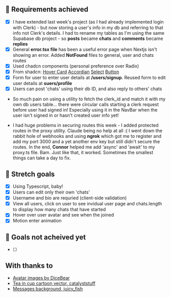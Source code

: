 ## :dart: Requirements achieved

- [x] I have extended last week's project (as I had already implemented login with Clerk) - but now storing a user's info in my db and referring to that info not Clerk's details. I had to rename my tables as I'm using the same Supabase db project - so **posts** became **chats** and **comments** became **replies**
- [x] General **error.tsx file** has been a useful error page when Nextjs isn't showing an error. Added **NotFound** files to general, user and chats routes
- [x] Used chadcn components (personal preference over Radix)
- [x] From shadcn: [Hover Card](https://ui.shadcn.com/docs/components/hover-card) [Accordian](https://ui.shadcn.com/docs/components/accordion) [Select](https://ui.shadcn.com/docs/components/select) [Button](https://ui.shadcn.com/docs/components/button)
- [x] Form for user to enter user details at **/users/signup**. Reused form to edit user details at **suers/profile**
- [x] Users can post 'chats' using their db ID, and also reply to others' chats

- So much pain on using a utility to fetch the clerk_id and match it with my own db users table... there were circular calls starting a clerk request before user had signed in! Especially using it in the NavBar when the user isn't signed in or hasn't created user info yet!

- I had huge problems in securing routes this week - I added protected routes in the proxy utility. Claude being no help at all :( I went down the rabbit hole of webhooks and using **ngrok** which got me to register and add my port 3000 and a yet another env key but still didn't secure the routes. In the end, **Connor** helped me add 'async' and 'await' to my proxy.ts file. Bam. Just like that, it worked. Sometimes the smallest things can take a day to fix.

## :dart: Stretch goals

- [x] Using Typescript, baby!
- [x] Users can edit only their own 'chats'
- [x] Username and bio are requried (client-side validation)
- [x] View all users, click on user to see invidual user page and chats.length to display how many chats that have started
- [x] Hover over user avatar and see when the joined
- [x] Motion enter animation

## :dart: Goals not acheived yet

- [ ]

## With thanks to

- [Avatar images by DiceBear](https://www.dicebear.com/playground/?style=open-peeps)
- [Tea in cup cartoon vector, catalyststuff](https://www.freepik.com/free-vector/tea-cup-floating-cartoon-vector-icon-illustration-drink-object-icon-isolated-flat-vector_377452216.htm#fromView=search&page=1&position=15&uuid=7f38ec93-4945-4ce2-9a09-94bf2d035114&query=mug)
- [Messages background, juicy_fish](https://www.freepik.com/free-vector/messages-light-colour-background_50527714.htm#fromView=search&page=1&position=0&uuid=cca4cf5e-462c-4219-8106-a408a367bd3b&query=background+speech)
